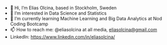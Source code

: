 - 👋 Hi, I’m Elias Olcina, based in Stockholm, Sweden
- 👀 I’m interested in Data Science and Statistics
- 🌱 I’m currently learning Machine Learning and Big Data Analytics at Nod Coding Bootcamp
- 📫 How to reach me: @eliasolcina at all media, eliasolcina@gmail.com
- LinkedIn: https://www.linkedin.com/in/eliasolcina/

<!---
eliasolcina/eliasolcina is a ✨ special ✨ repository because its `README.md` (this file) appears on your GitHub profile.
You can click the Preview link to take a look at your changes.
--->
